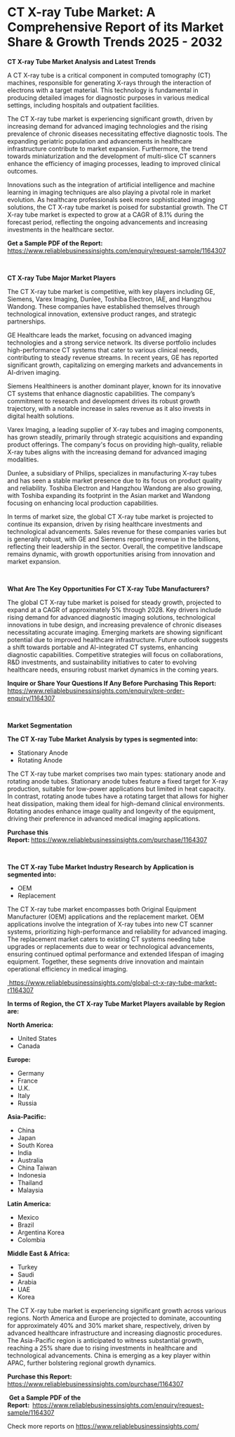 <p><h1>CT X-ray Tube Market: A Comprehensive Report of its Market Share & Growth Trends 2025 - 2032</h1></p><p><strong>CT X-ray Tube Market Analysis and Latest Trends</strong></p>
<p><p>A CT X-ray tube is a critical component in computed tomography (CT) machines, responsible for generating X-rays through the interaction of electrons with a target material. This technology is fundamental in producing detailed images for diagnostic purposes in various medical settings, including hospitals and outpatient facilities. </p><p>The CT X-ray tube market is experiencing significant growth, driven by increasing demand for advanced imaging technologies and the rising prevalence of chronic diseases necessitating effective diagnostic tools. The expanding geriatric population and advancements in healthcare infrastructure contribute to market expansion. Furthermore, the trend towards miniaturization and the development of multi-slice CT scanners enhance the efficiency of imaging processes, leading to improved clinical outcomes.</p><p>Innovations such as the integration of artificial intelligence and machine learning in imaging techniques are also playing a pivotal role in market evolution. As healthcare professionals seek more sophisticated imaging solutions, the CT X-ray tube market is poised for substantial growth. The CT X-ray tube market is expected to grow at a CAGR of 8.1% during the forecast period, reflecting the ongoing advancements and increasing investments in the healthcare sector.</p></p>
<p><strong>Get a Sample PDF of the Report:&nbsp;</strong> <a href="https://www.reliablebusinessinsights.com/enquiry/request-sample/1164307?utm_campaign=2295&utm_medium=2&utm_source=Github&utm_content=ia&utm_term=06042025&utm_id=ct-x-ray-tube">https://www.reliablebusinessinsights.com/enquiry/request-sample/1164307</a></p>
<p>&nbsp;</p>
<p><strong>CT X-ray Tube Major Market Players</strong></p>
<p><p>The CT X-ray tube market is competitive, with key players including GE, Siemens, Varex Imaging, Dunlee, Toshiba Electron, IAE, and Hangzhou Wandong. These companies have established themselves through technological innovation, extensive product ranges, and strategic partnerships.</p><p>GE Healthcare leads the market, focusing on advanced imaging technologies and a strong service network. Its diverse portfolio includes high-performance CT systems that cater to various clinical needs, contributing to steady revenue streams. In recent years, GE has reported significant growth, capitalizing on emerging markets and advancements in AI-driven imaging.</p><p>Siemens Healthineers is another dominant player, known for its innovative CT systems that enhance diagnostic capabilities. The company’s commitment to research and development drives its robust growth trajectory, with a notable increase in sales revenue as it also invests in digital health solutions.</p><p>Varex Imaging, a leading supplier of X-ray tubes and imaging components, has grown steadily, primarily through strategic acquisitions and expanding product offerings. The company's focus on providing high-quality, reliable X-ray tubes aligns with the increasing demand for advanced imaging modalities.</p><p>Dunlee, a subsidiary of Philips, specializes in manufacturing X-ray tubes and has seen a stable market presence due to its focus on product quality and reliability. Toshiba Electron and Hangzhou Wandong are also growing, with Toshiba expanding its footprint in the Asian market and Wandong focusing on enhancing local production capabilities.</p><p>In terms of market size, the global CT X-ray tube market is projected to continue its expansion, driven by rising healthcare investments and technological advancements. Sales revenue for these companies varies but is generally robust, with GE and Siemens reporting revenue in the billions, reflecting their leadership in the sector. Overall, the competitive landscape remains dynamic, with growth opportunities arising from innovation and market expansion.</p></p>
<p>&nbsp;</p>
<p><strong>What Are The Key Opportunities For CT X-ray Tube Manufacturers?</strong></p>
<p><p>The global CT X-ray tube market is poised for steady growth, projected to expand at a CAGR of approximately 5% through 2028. Key drivers include rising demand for advanced diagnostic imaging solutions, technological innovations in tube design, and increasing prevalence of chronic diseases necessitating accurate imaging. Emerging markets are showing significant potential due to improved healthcare infrastructure. Future outlook suggests a shift towards portable and AI-integrated CT systems, enhancing diagnostic capabilities. Competitive strategies will focus on collaborations, R&D investments, and sustainability initiatives to cater to evolving healthcare needs, ensuring robust market dynamics in the coming years.</p></p>
<p><strong>Inquire or Share Your Questions If Any Before Purchasing This Report:</strong> <a href="https://www.reliablebusinessinsights.com/enquiry/pre-order-enquiry/1164307?utm_campaign=2295&utm_medium=2&utm_source=Github&utm_content=ia&utm_term=06042025&utm_id=ct-x-ray-tube">https://www.reliablebusinessinsights.com/enquiry/pre-order-enquiry/1164307</a></p>
<p>&nbsp;</p>
<p><strong>Market Segmentation</strong></p>
<p><strong>The CT X-ray Tube Market Analysis by types is segmented into:</strong></p>
<p><ul><li>Stationary Anode</li><li>Rotating Anode</li></ul></p>
<p><p>The CT X-ray tube market comprises two main types: stationary anode and rotating anode tubes. Stationary anode tubes feature a fixed target for X-ray production, suitable for low-power applications but limited in heat capacity. In contrast, rotating anode tubes have a rotating target that allows for higher heat dissipation, making them ideal for high-demand clinical environments. Rotating anodes enhance image quality and longevity of the equipment, driving their preference in advanced medical imaging applications.</p></p>
<p><strong>Purchase this Report:&nbsp;</strong><a href="https://www.reliablebusinessinsights.com/purchase/1164307?utm_campaign=2295&utm_medium=2&utm_source=Github&utm_content=ia&utm_term=06042025&utm_id=ct-x-ray-tube">https://www.reliablebusinessinsights.com/purchase/1164307</a></p>
<p>&nbsp;</p>
<p><strong>The CT X-ray Tube Market Industry Research by Application is segmented into:</strong></p>
<p><ul><li>OEM</li><li>Replacement</li></ul></p>
<p><p>The CT X-ray tube market encompasses both Original Equipment Manufacturer (OEM) applications and the replacement market. OEM applications involve the integration of X-ray tubes into new CT scanner systems, prioritizing high-performance and reliability for advanced imaging. The replacement market caters to existing CT systems needing tube upgrades or replacements due to wear or technological advancements, ensuring continued optimal performance and extended lifespan of imaging equipment. Together, these segments drive innovation and maintain operational efficiency in medical imaging.</p></p>
<p><a href="https://www.reliablebusinessinsights.com/global-ct-x-ray-tube-market-r1164307?utm_campaign=2295&utm_medium=2&utm_source=Github&utm_content=ia&utm_term=06042025&utm_id=ct-x-ray-tube">&nbsp;https://www.reliablebusinessinsights.com/global-ct-x-ray-tube-market-r1164307</a></p>
<p><strong>In terms of Region, the CT X-ray Tube Market Players available by Region are:</strong></p>
<p>
    <p> <strong> North America: </strong>
        <ul>
            <li>United States</li>
            <li>Canada</li>
        </ul>
        </p> 
    <p> <strong> Europe: </strong>
        <ul>
            <li>Germany</li>
            <li>France</li>
            <li>U.K.</li>
            <li>Italy</li>
            <li>Russia</li>
        </ul>
        </p> 
    <p> <strong> Asia-Pacific: </strong>
        <ul>
            <li>China</li>
            <li>Japan</li>
            <li>South Korea</li>
            <li>India</li>
            <li>Australia</li>
            <li>China Taiwan</li>
            <li>Indonesia</li>
            <li>Thailand</li>
            <li>Malaysia</li>
        </ul>
        </p> 
    <p> <strong> Latin America: </strong>
        <ul>
            <li>Mexico</li>
            <li>Brazil</li>
            <li>Argentina Korea</li>
            <li>Colombia</li>
        </ul>
        </p> 
    <p> <strong> Middle East & Africa: </strong>
        <ul>
            <li>Turkey</li>
            <li>Saudi</li>
            <li>Arabia</li>
            <li>UAE</li>
            <li>Korea</li>
        </ul>
    </p>
    </p>
<p><p>The CT X-ray tube market is experiencing significant growth across various regions. North America and Europe are projected to dominate, accounting for approximately 40% and 30% market share, respectively, driven by advanced healthcare infrastructure and increasing diagnostic procedures. The Asia-Pacific region is anticipated to witness substantial growth, reaching a 25% share due to rising investments in healthcare and technological advancements. China is emerging as a key player within APAC, further bolstering regional growth dynamics.</p></p>
<p><strong>Purchase this Report: </strong><a href="https://www.reliablebusinessinsights.com/purchase/1164307?utm_campaign=2295&utm_medium=2&utm_source=Github&utm_content=ia&utm_term=06042025&utm_id=ct-x-ray-tube">https://www.reliablebusinessinsights.com/purchase/1164307</a></p>
<p>&nbsp;<strong>Get a Sample PDF of the Report:&nbsp;&nbsp;</strong><a href="https://www.reliablebusinessinsights.com/enquiry/request-sample/1164307?utm_campaign=2295&utm_medium=2&utm_source=Github&utm_content=ia&utm_term=06042025&utm_id=ct-x-ray-tube">https://www.reliablebusinessinsights.com/enquiry/request-sample/1164307</a></p>
<p><strong></strong></p>
<p>Check more reports on <a href="https://www.reliablebusinessinsights.com/?utm_campaign=2295&utm_medium=2&utm_source=Github&utm_content=ia&utm_term=06042025&utm_id=ct-x-ray-tube">https://www.reliablebusinessinsights.com/</a></p>